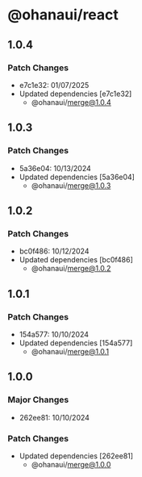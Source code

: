 # @ohanaui/react

## 1.0.4

### Patch Changes

- e7c1e32: 01/07/2025
- Updated dependencies [e7c1e32]
  - @ohanaui/merge@1.0.4

## 1.0.3

### Patch Changes

- 5a36e04: 10/13/2024
- Updated dependencies [5a36e04]
  - @ohanaui/merge@1.0.3

## 1.0.2

### Patch Changes

- bc0f486: 10/12/2024
- Updated dependencies [bc0f486]
  - @ohanaui/merge@1.0.2

## 1.0.1

### Patch Changes

- 154a577: 10/10/2024
- Updated dependencies [154a577]
  - @ohanaui/merge@1.0.1

## 1.0.0

### Major Changes

- 262ee81: 10/10/2024

### Patch Changes

- Updated dependencies [262ee81]
  - @ohanaui/merge@1.0.0
